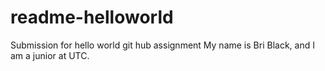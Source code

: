 # readme-helloworld
Submission for hello world git hub assignment 
My name is Bri Black, and I am a junior at UTC.
